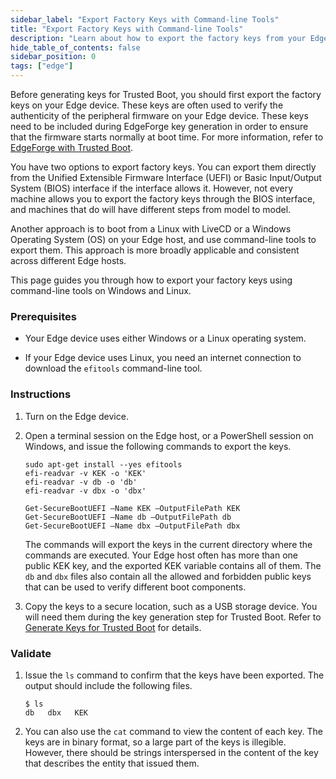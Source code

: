 ```yaml
---
sidebar_label: "Export Factory Keys with Command-line Tools"
title: "Export Factory Keys with Command-line Tools"
description: "Learn about how to export the factory keys from your Edge device using command-line tools. "
hide_table_of_contents: false
sidebar_position: 0
tags: ["edge"]
---
```


Before generating keys for Trusted Boot, you should first export the factory keys on your Edge device. These keys are
often used to verify the authenticity of the peripheral firmware on your Edge device. These keys need to be included
during EdgeForge key generation in order to ensure that the firmware starts normally at boot time. For more information,
refer to [EdgeForge with Trusted Boot](../edgeforge/edgeforge.md).

You have two options to export factory keys. You can export them directly from the Unified Extensible Firmware Interface
(UEFI) or Basic Input/Output System (BIOS) interface if the interface allows it. However, not every machine allows you
to export the factory keys through the BIOS interface, and machines that do will have different steps from model to
model.

Another approach is to boot from a Linux with LiveCD or a Windows Operating System (OS) on your Edge host, and use
command-line tools to export them. This approach is more broadly applicable and consistent across different Edge hosts.

This page guides you through how to export your factory keys using command-line tools on Windows and Linux.

### Prerequisites

- Your Edge device uses either Windows or a Linux operating system.

- If your Edge device uses Linux, you need an internet connection to download the `efitools` command-line tool.

### Instructions

1. Turn on the Edge device.

2. Open a terminal session on the Edge host, or a PowerShell session on Windows, and issue the following commands to
   export the keys.

   <Tabs>

   <TabItem label="Linux" value="linux">

   ```shell
   sudo apt-get install --yes efitools
   efi-readvar -v KEK -o 'KEK'
   efi-readvar -v db -o 'db'
   efi-readvar -v dbx -o 'dbx'
   ```

   </TabItem>

   <TabItem label="Windows" value="windows">

   ```shell
   Get-SecureBootUEFI –Name KEK –OutputFilePath KEK
   Get-SecureBootUEFI –Name db –OutputFilePath db
   Get-SecureBootUEFI –Name dbx –OutputFilePath dbx
   ```

   </TabItem>

   </Tabs>

   The commands will export the keys in the current directory where the commands are executed. Your Edge host often has
   more than one public KEK key, and the exported KEK variable contains all of them. The `db` and `dbx` files also
   contain all the allowed and forbidden public keys that can be used to verify different boot components.

3. Copy the keys to a secure location, such as a USB storage device. You will need them during the key generation step
   for Trusted Boot. Refer to [Generate Keys for Trusted Boot](./generate-keys.md) for details.

### Validate

1. Issue the `ls` command to confirm that the keys have been exported. The output should include the following files.

   ```
   $ ls
   db   dbx   KEK
   ```

2. You can also use the `cat` command to view the content of each key. The keys are in binary format, so a large part of
   the keys is illegible. However, there should be strings interspersed in the content of the key that describes the
   entity that issued them.
